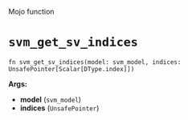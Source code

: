 Mojo function

# `svm_get_sv_indices`

```mojo
fn svm_get_sv_indices(model: svm_model, indices: UnsafePointer[Scalar[DType.index]])
```

**Args:**

- **model** (`svm_model`)
- **indices** (`UnsafePointer`)

